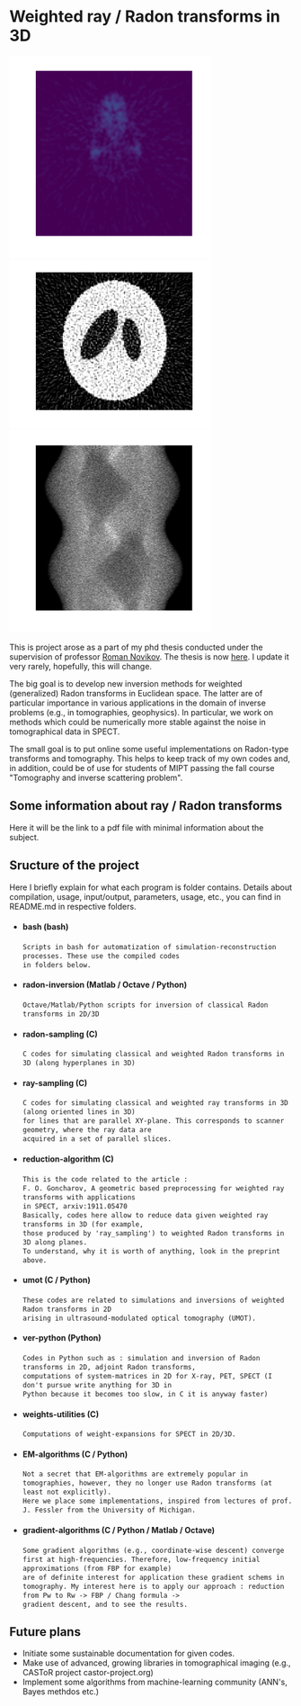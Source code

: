 # Weighted ray / Radon transforms in 3D

<p float="center">
  <img src="images/image_1.png" width="360" />
  <img src="images/image_2.png" width="360" />
  <img src="images/image_3.png" width="360" />
</p>

This is project arose as a  part of my phd thesis conducted under the supervision of professor [Roman Novikov](http://www.cmap.polytechnique.fr/~novikov/). 
The thesis is now [here](http://www.theses.fr/2019SACLX029). I update it very rarely, hopefully, this will change.

The big goal is to develop new inversion methods for weighted (generalized) Radon transforms in Euclidean space. 
The latter are of particular importance in various applications in the domain of inverse 
problems (e.g., in tomographies, geophysics). In particular, we work on methods which 
could be numerically more stable against the noise in tomographical data in SPECT. 

The small goal is to put online some useful implementations on Radon-type transforms and tomography.
This helps to keep track of my own codes and, in addition, could be of use for students of MIPT
passing the fall course "Tomography and inverse scattering problem". 

## Some information about ray / Radon transforms

Here it will be the link to a pdf file with minimal information about the subject. 

## Sructure of the project

Here I briefly explain for what each program is folder contains. 
Details about compilation, usage, input/output, parameters, usage, etc., 
you can find in README.md in respective folders.

  * #### bash (bash)
        Scripts in bash for automatization of simulation-reconstruction processes. These use the compiled codes 
		in folders below. 

  * #### radon-inversion (Matlab / Octave / Python)
        Octave/Matlab/Python scripts for inversion of classical Radon transforms in 2D/3D
  
  * #### radon-sampling (C)
        C codes for simulating classical and weighted Radon transforms in 3D (along hyperplanes in 3D)
  
  * #### ray-sampling (C)
        C codes for simulating classical and weighted ray transforms in 3D (along oriented lines in 3D)
		for lines that are parallel XY-plane. This corresponds to scanner geometry, where the ray data are 
		acquired in a set of parallel slices. 
		
  * #### reduction-algorithm (C)
        This is the code related to the article : 
		F. O. Goncharov, A geometric based preprocessing for weighted ray transforms with applications
		in SPECT, arxiv:1911.05470
		Basically, codes here allow to reduce data given weighted ray transforms in 3D (for example, 
		those produced by 'ray_sampling') to weighted Radon transforms in 3D along planes. 
		To understand, why it is worth of anything, look in the preprint above.
  
  * #### umot (C / Python) 
        These codes are related to simulations and inversions of weighted Radon transforms in 2D 
		arising in ultrasound-modulated optical tomography (UMOT).
		
  * #### ver-python (Python)
        Codes in Python such as : simulation and inversion of Radon transforms in 2D, adjoint Radon transforms, 
		computations of system-matrices in 2D for X-ray, PET, SPECT (I don't pursue write anything for 3D in 
		Python because it becomes too slow, in C it is anyway faster)
  
  * #### weights-utilities (C)
        Computations of weight-expansions for SPECT in 2D/3D.
		
  * #### EM-algorithms (C / Python)
        Not a secret that EM-algorithms are extremely popular in tomographies, however, they no longer use Radon transforms (at least not explicitly). 
		Here we place some implementations, inspired from lectures of prof. J. Fessler from the University of Michigan. 

  * #### gradient-algorithms (C / Python / Matlab / Octave)
        Some gradient algorithms (e.g., coordinate-wise descent) converge first at high-frequencies. Therefore, low-frequency initial approximations (from FBP for example)
		are of definite interest for application these gradient schems in tomography. My interest here is to apply our approach : reduction from Pw to Rw -> FBP / Chang formula -> 
		gradient descent, and to see the results. 
		
		
## Future plans

  * Initiate some sustainable documentation for given codes. 
  * Make use of advanced, growing libraries in tomographical imaging (e.g., CASToR project castor-project.org)
  * Implement some algorithms from machine-learning community (ANN's, Bayes methdos etc.)
      
      

